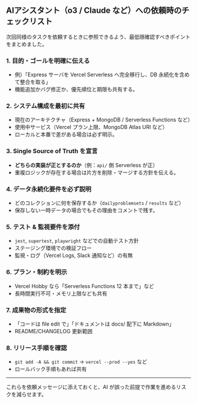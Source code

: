 ## AIアシスタント（o3 / Claude など）への依頼時のチェックリスト

次回同様のタスクを依頼するときに参照できるよう、最低限確認すべきポイントをまとめました。

### 1. 目的・ゴールを明確に伝える
- 例）「Express サーバを Vercel Serverless へ完全移行し、DB 永続化を含めて整合を取る」
- 機能追加かバグ修正か、優先順位と期限も共有する。

### 2. システム構成を最初に共有
- 現在のアーキテクチャ（Express + MongoDB / Serverless Functions など）
- 使用中サービス（Vercel プラン上限、MongoDB Atlas URI など）
- ローカルと本番で差がある場合は必ず明示。

### 3. Single Source of Truth を宣言
- **どちらの実装が正とするのか**（例：`api/` 側 Serverless が正）
- 重複ロジックが存在する場合は片方を削除・マージする方針を伝える。

### 4. データ永続化要件を必ず説明
- どのコレクションに何を保存するか（`dailyproblemsets` / `results` など）
- 保存しない一時データの場合でもその理由をコメントで残す。

### 5. テスト & 監視要件を添付
- `jest`, `supertest`, `playwright` などでの自動テスト方針
- ステージング環境での検証フロー
- 監視・ログ（Vercel Logs, Slack 通知など）の有無

### 6. プラン・制約を明示
- Vercel Hobby なら「Serverless Functions 12 本まで」など
- 長時間実行不可・メモリ上限なども共有

### 7. 成果物の形式を指定
- 「コードは file edit で」「ドキュメントは docs/ 配下に Markdown」
- README/CHANGELOG 更新範囲

### 8. リリース手順を確認
- `git add -A && git commit` → `vercel --prod --yes` など
- ロールバック手順もあれば共有

---
これらを依頼メッセージに添えておくと、AI が誤った前提で作業を進めるリスクを減らせます。 